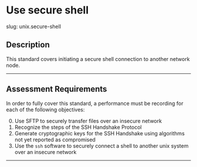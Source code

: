 # Use secure shell

slug: unix.secure-shell

## Description
This standard covers initiating a secure shell connection to another network node.

---
## Assessment Requirements
In order to fully cover this standard, a performance must be recording for each of the following objectives:

0. Use SFTP to securely transfer files over an insecure network
1. Recognize the steps of the SSH Handshake Protocol
2. Generate cryptographic keys for the SSH Handshake using algorithms not yet reported as compromised
3. Use the `ssh` software to securely connect a shell to another unix system over an insecure network


---
